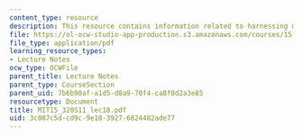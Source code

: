 ```yaml
---
content_type: resource
description: This resource contains information related to harnessing markets.
file: https://ol-ocw-studio-app-production.s3.amazonaws.com/courses/15-320-strategic-organizational-design-spring-2011/3c087c5dcd9c9e1839276824482ade77_MIT15_320S11_lec18.pdf
file_type: application/pdf
learning_resource_types:
- Lecture Notes
ocw_type: OCWFile
parent_title: Lecture Notes
parent_type: CourseSection
parent_uid: 7b6b90af-a1d5-d8a9-70f4-ca8f0d2a3e85
resourcetype: Document
title: MIT15_320S11_lec18.pdf
uid: 3c087c5d-cd9c-9e18-3927-6824482ade77
---
```

